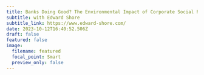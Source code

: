 ```yaml
---
title: Banks Doing Good? The Environmental Impact of Corporate Social Responsibility
subtitle: with Edward Shore
subtitle_link: https://www.edward-shore.com/
date: 2023-10-12T16:40:52.506Z
draft: false
featured: false
image:
  filename: featured
  focal_point: Smart
  preview_only: false
---
```

